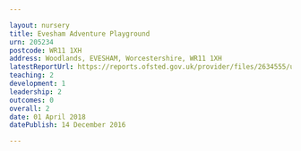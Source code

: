 ```yaml
---

layout: nursery
title: Evesham Adventure Playground
urn: 205234
postcode: WR11 1XH
address: Woodlands, EVESHAM, Worcestershire, WR11 1XH
latestReportUrl: https://reports.ofsted.gov.uk/provider/files/2634555/urn/205234.pdf
teaching: 2
development: 1
leadership: 2
outcomes: 0
overall: 2
date: 01 April 2018 
datePublish: 14 December 2016

---
```

